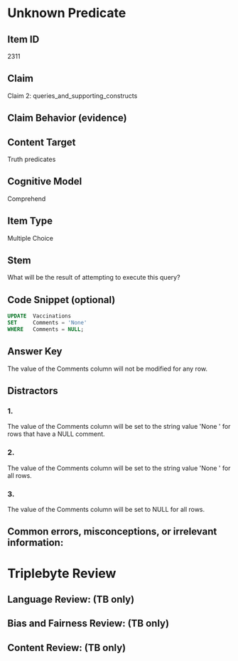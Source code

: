 # Unknown Predicate

## Item ID
2311

## Claim
Claim 2: queries_and_supporting_constructs

## Claim Behavior (evidence)

## Content Target
Truth predicates

## Cognitive Model
Comprehend

## Item Type
Multiple Choice

## Stem
What will be the result of attempting to execute this query?

## Code Snippet (optional)
```SQL
UPDATE	Vaccinations
SET 	Comments = 'None'
WHERE 	Comments = NULL;
```

## Answer Key
The value of the Comments column will not be modified for any row.

## Distractors
### 1.
The value of the Comments column will be set to the string value 'None ' for rows that have a NULL comment.

### 2.
The value of the Comments column will be set to the string value 'None ' for all rows.

### 3.
The value of the Comments column will be set to NULL for all rows.

## Common errors, misconceptions, or irrelevant information:


# Triplebyte Review


## Language Review: (TB only)


## Bias and Fairness Review: (TB only)


## Content Review: (TB only)

